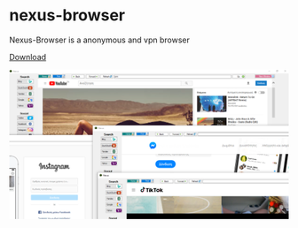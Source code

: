 # nexus-browser
Nexus-Browser is a anonymous and vpn browser 

 
<a href=""> Download </a> <br/>

![nexus-browser](imgs/nexus-browser.png) <br/><br/> 
